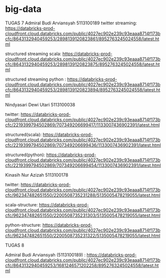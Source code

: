 # big-data
TUGAS 7
Admiral Budi Arviansyah 5113100189
twitter streaming: https://databricks-prod-cloudfront.cloud.databricks.com/public/4027ec902e239c93eaaa8714f173bcfc/8643132940459253/2898139120823861/8952763245024558/latest.html

structured streaming scala: https://databricks-prod-cloudfront.cloud.databricks.com/public/4027ec902e239c93eaaa8714f173bcfc/8643132940459253/2898139120823875/8952763245024558/latest.html

structured streaming python : https://databricks-prod-cloudfront.cloud.databricks.com/public/4027ec902e239c93eaaa8714f173bcfc/8643132940459253/2898139120823894/8952763245024558/latest.html

Nindyasari Dewi Utari 5113100038 

twitter: https://databricks-prod-cloudfront.cloud.databricks.com/public/4027ec902e239c93eaaa8714f173bcfc/2219399794502869/707349206699417/1133007436902391/latest.html

structured(scala): https://databricks-prod-cloudfront.cloud.databricks.com/public/4027ec902e239c93eaaa8714f173bcfc/2219399794502869/707349206699436/1133007436902391/latest.html

structured(python): https://databricks-prod-cloudfront.cloud.databricks.com/public/4027ec902e239c93eaaa8714f173bcfc/2219399794502869/707349206699454/1133007436902391/latest.html

Kinasih Nur Azizah 5113100178 

twitter: https://databricks-prod-cloudfront.cloud.databricks.com/public/4027ec902e239c93eaaa8714f173bcfc/962347482651550/2200508735231288/5135005478219055/latest.html

scala-structure: https://databricks-prod-cloudfront.cloud.databricks.com/public/4027ec902e239c93eaaa8714f173bcfc/962347482651550/2200508735231303/5135005478219055/latest.html 

python-structure: https://databricks-prod-cloudfront.cloud.databricks.com/public/4027ec902e239c93eaaa8714f173bcfc/962347482651550/2200508735231322/5135005478219055/latest.html


TUGAS 8

Admiral Budi Arviansyah (5113100189) : https://databricks-prod-cloudfront.cloud.databricks.com/public/4027ec902e239c93eaaa8714f173bcfc/8643132940459253/1681246571202258/8952763245024558/latest.html